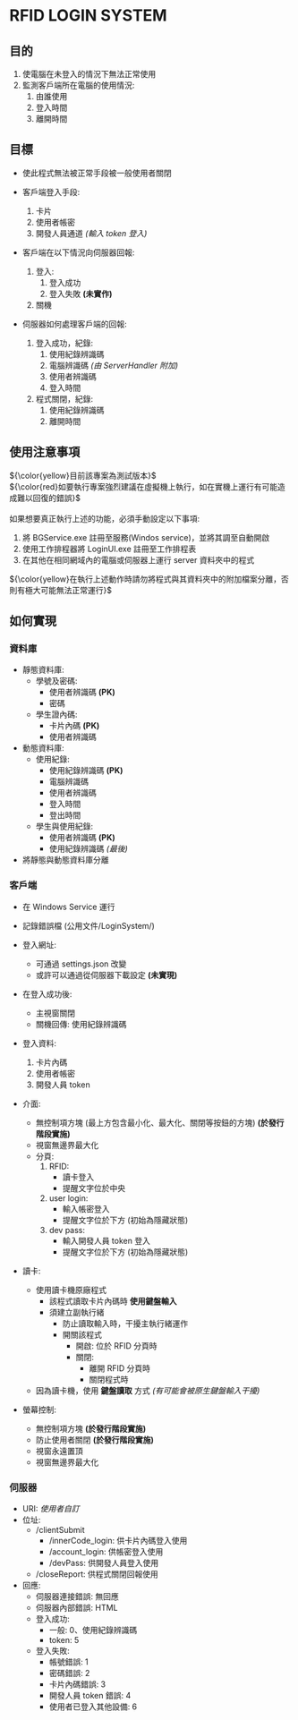 # RFID LOGIN SYSTEM

## 目的

1. 使電腦在未登入的情況下無法正常使用
1. 監測客戶端所在電腦的使用情況:
   1. 由誰使用
   2. 登入時間
   3. 離開時間

## 目標

- 使此程式無法被正常手段被一般使用者關閉

- 客戶端登入手段:

  1. 卡片
  1. 使用者帳密
  1. 開發人員通道 _(輸入 token 登入)_

- 客戶端在以下情況向伺服器回報:

  1. 登入:
     1. 登入成功
     2. 登入失敗 **(未實作)**
  2. 關機

- 伺服器如何處理客戶端的回報:
  1. 登入成功，紀錄:
     1. 使用紀錄辨識碼
     1. 電腦辨識碼 _(由 ServerHandler 附加)_
     1. 使用者辨識碼
     1. 登入時間
  2. 程式關閉，紀錄:
     1. 使用紀錄辨識碼
     1. 離開時間

## 使用注意事項

${\color{yellow}目前該專案為測試版本}$<br/>
${\color{red}如要執行專案強烈建議在虛擬機上執行，如在實機上運行有可能造成難以回復的錯誤}$<br/><br/>
如果想要真正執行上述的功能，必須手動設定以下事項:

1. 將 BGService.exe 註冊至服務(Windos service)，並將其調至自動開啟
2. 使用工作排程器將 LoginUI.exe 註冊至工作排程表
3. 在其他在相同網域內的電腦或伺服器上運行 server 資料夾中的程式

${\color{yellow}在執行上述動作時請勿將程式與其資料夾中的附加檔案分離，否則有極大可能無法正常運行}$

## 如何實現

### 資料庫

- 靜態資料庫:
  - 學號及密碼:
    - 使用者辨識碼 **(PK)**
    - 密碼
  - 學生證內碼:
    - 卡片內碼 **(PK)**
    - 使用者辨識碼
- 動態資料庫:
  - 使用紀錄:
    - 使用紀錄辨識碼 **(PK)**
    - 電腦辨識碼
    - 使用者辨識碼
    - 登入時間
    - 登出時間
  - 學生與使用紀錄:
    - 使用者辨識碼 **(PK)**
    - 使用紀錄辨識碼 _(最後)_
- 將靜態與動態資料庫分離

### 客戶端

- 在 Windows Service 運行

- 記錄錯誤檔 (公用文件/LoginSystem/)

- 登入網址:

  - 可通過 settings.json 改變
  - 或許可以通過從伺服器下載設定 **(未實現)**

- 在登入成功後:

  - 主視窗關閉
  - 關機回傳: 使用紀錄辨識碼

- 登入資料:

  1. 卡片內碼
  1. 使用者帳密
  1. 開發人員 token

- 介面:
  - 無控制項方塊 (最上方包含最小化、最大化、關閉等按鈕的方塊) **(於發行階段實施)**
  - 視窗無邊界最大化
  - 分頁:
    1. RFID:
       - 讀卡登入
       - 提醒文字位於中央
    1. user login:
       - 輸入帳密登入
       - 提醒文字位於下方 (初始為隱藏狀態)
    1. dev pass:
       - 輸入開發人員 token 登入
       - 提醒文字位於下方 (初始為隱藏狀態)
- 讀卡:
  - 使用讀卡機原廠程式
    - 該程式讀取卡片內碼時 **使用鍵盤輸入**
    - 須建立副執行緒
      - 防止讀取輸入時，干擾主執行緒運作
      - 開關該程式
        - 開啟: 位於 RFID 分頁時
        - 關閉:
          - 離開 RFID 分頁時
          - 關閉程式時
  - 因為讀卡機，使用 **鍵盤讀取** 方式 _(有可能會被原生鍵盤輸入干擾)_
- 螢幕控制:
  - 無控制項方塊 **(於發行階段實施)**
  - 防止使用者關閉 **(於發行階段實施)**
  - 視窗永遠置頂
  - 視窗無邊界最大化

### 伺服器

- URI: _使用者自訂_
- 位址:
  - /clientSubmit
    - /innerCode_login: 供卡片內碼登入使用
    - /account_login: 供帳密登入使用
    - /devPass: 供開發人員登入使用
  - /closeReport: 供程式關閉回報使用
- 回應:
  - 伺服器連接錯誤: 無回應
  - 伺服器內部錯誤: HTML
  - 登入成功:
    - 一般: 0、使用紀錄辨識碼
    - token: 5
  - 登入失敗:
    - 帳號錯誤: 1
    - 密碼錯誤: 2
    - 卡片內碼錯誤: 3
    - 開發人員 token 錯誤: 4
    - 使用者已登入其他設備: 6

